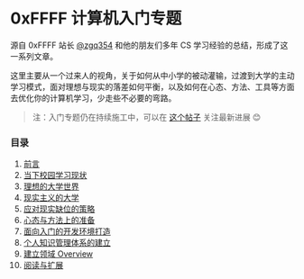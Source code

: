 
# 0xFFFF 计算机入门专题

源自 0xFFFF 站长 [@zgq354](https://github.com/zgq354) 和他的朋友们多年 CS 学习经验的总结，形成了这一系列文章。

这里主要从一个过来人的视角，关于如何从中小学的被动灌输，过渡到大学的主动学习模式，面对理想与现实的落差如何平衡，以及如何在心态、方法、工具等方面去优化你的计算机学习，少走些不必要的弯路。

> 注：入门专题仍在持续施工中，可以在 [这个帖子](https://0xffff.one/d/1545) 关注最新进展 😊

### 目录
1. [前言](/getting-started/intro)
2. [当下校园学习现状](/getting-started/current-situation)
3. [理想的大学世界](/getting-started/ideal-university)
4. [现实主义的大学](/getting-started/realist-university)
5. [应对现实缺位的策略](/getting-started/core-strategies)
6. [心态与方法上的准备](/getting-started/mental-preparation)
7. [面向入门的开发环境打造](/getting-started/build-env)
8. [个人知识管理体系的建立](/getting-started/knowledge-base)
9. [建立领域 Overview](/getting-started/build-overview)
10. [阅读与扩展](/getting-started/more-materials)
